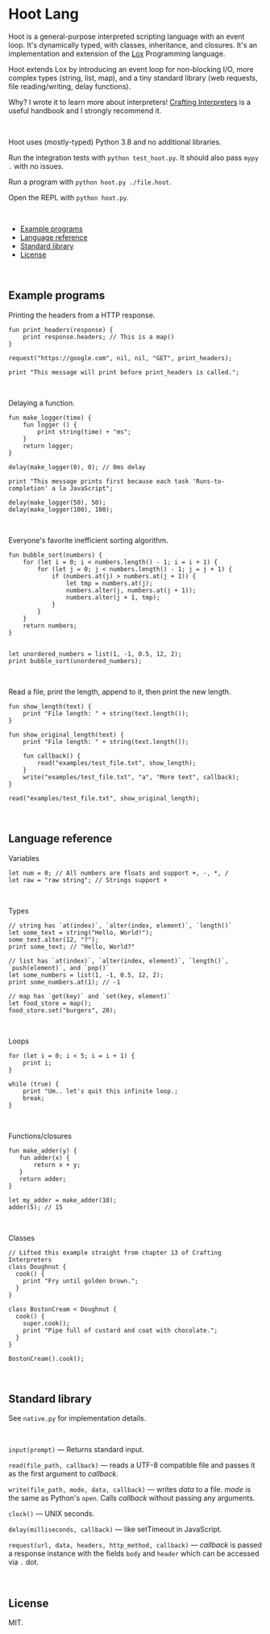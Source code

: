 # Hoot Lang

Hoot is a general-purpose interpreted scripting language with an event loop. It's dynamically typed, with classes, inheritance, and closures. It's an implementation and extension of the [Lox](https://github.com/munificent/craftinginterpreters) Programming language.

Hoot extends Lox by introducing an event loop for non-blocking I/O, more complex types (string, list, map), and a tiny standard library (web requests, file reading/writing, delay functions).

Why? I wrote it to learn more about interpreters! [Crafting Interpreters](https://craftinginterpreters.com/contents.html) is a useful handbook and I strongly recommend it.

<br>

Hoot uses (mostly-typed) Python 3.8 and no additional libraries.

Run the integration tests with `python test_hoot.py`. It should also pass `mypy .` with no issues.

Run a program with `python hoot.py ./file.hoot`.

Open the REPL with `python hoot.py`.

<br>

* [Example programs](#example-programs)
* [Language reference](#language-reference)
* [Standard library](#standard-library)
* [License](#license)

<br>

## Example programs

Printing the headers from a HTTP response.

```
fun print_headers(response) {
    print response.headers; // This is a map()
}

request("https://google.com", nil, nil, "GET", print_headers);

print "This message will print before print_headers is called.";
```

<br>

Delaying a function.

```
fun make_logger(time) {
    fun logger () {
        print string(time) + "ms";
    }
    return logger;
}

delay(make_logger(0), 0); // 0ms delay

print "This message prints first because each task 'Runs-to-completion' a la JavaScript";

delay(make_logger(50), 50);
delay(make_logger(100), 100);
```

<br>

Everyone's favorite inefficient sorting algorithm.

```
fun bubble_sort(numbers) {
    for (let i = 0; i < numbers.length() - 1; i = i + 1) {
        for (let j = 0; j < numbers.length() - 1; j = j + 1) {
            if (numbers.at(j) > numbers.at(j + 1)) {
                let tmp = numbers.at(j);
                numbers.alter(j, numbers.at(j + 1));
                numbers.alter(j + 1, tmp);
            }
        }
    }
    return numbers;
}


let unordered_numbers = list(1, -1, 0.5, 12, 2);
print bubble_sort(unordered_numbers);
```

<br>

Read a file, print the length, append to it, then print the new length.

```
fun show_length(text) {
    print "File length: " + string(text.length());
}

fun show_original_length(text) {
    print "File length: " + string(text.length());
    
    fun callback() {
        read("examples/test_file.txt", show_length);
    }
    write("examples/test_file.txt", "a", "More text", callback);
}

read("examples/test_file.txt", show_original_length);
```

<br>

## Language reference

Variables

```
let num = 0; // All numbers are floats and support +, -, *, /
let raw = "raw string"; // Strings support +
```

<br>

Types

```
// string has `at(index)`, `alter(index, element)`, `length()`
let some_text = string("Hello, World!");
some_text.alter(12, "?");
print some_text; // "Hello, World?"

// list has `at(index)`, `alter(index, element)`, `length()`, `push(element)`, and `pop()`
let some_numbers = list(1, -1, 0.5, 12, 2);
print some_numbers.at(1); // -1

// map has `get(key)` and `set(key, element)`
let food_store = map();
food_store.set("burgers", 20);
```

<br>

Loops

```
for (let i = 0; i < 5; i = i + 1) {
    print i;
}

while (true) {
    print "Um.. let's quit this infinite loop.;
    break;
}
```

<br>

Functions/closures

```
fun make_adder(y) {
   fun adder(x) {
       return x + y;
   }
   return adder;
}

let my_adder = make_adder(10);
adder(5); // 15
```

<br>

Classes

```
// Lifted this example straight from chapter 13 of Crafting Interpreters
class Doughnut {
  cook() {
    print "Fry until golden brown.";
  }
}

class BostonCream < Doughnut {
  cook() {
    super.cook();
    print "Pipe full of custard and coat with chocolate.";
  }
}

BostonCream().cook();
```

<br>

## Standard library

See `native.py` for implementation details.

<br>

`input(prompt)` — Returns standard input.

`read(file_path, callback)` — reads a UTF-8 compatible file and passes it as the first argument to _callback_.

`write(file_path, mode, data, callback)` — writes _data_ to a file. _mode_ is the same as Python's `open`. Calls _callback_ without passing any arguments.

`clock()` — UNIX seconds.

`delay(milliseconds, callback)` — like setTimeout in JavaScript.

`request(url, data, headers, http_method, callback)` — _callback_ is passed a response instance with the fields `body` and `header` which can be accessed via `.` dot.

<br>

## License

MIT.
